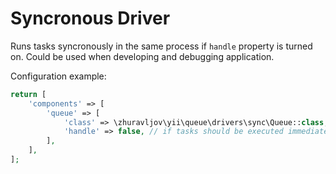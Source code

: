 Syncronous Driver
=================

Runs tasks syncronously in the same process if `handle` property is turned on. Could be used when developing and debugging
application.

Configuration example:

```php
return [
    'components' => [
        'queue' => [
            'class' => \zhuravljov\yii\queue\drivers\sync\Queue::class,
            'handle' => false, // if tasks should be executed immediately
        ],
    ],
];
```
